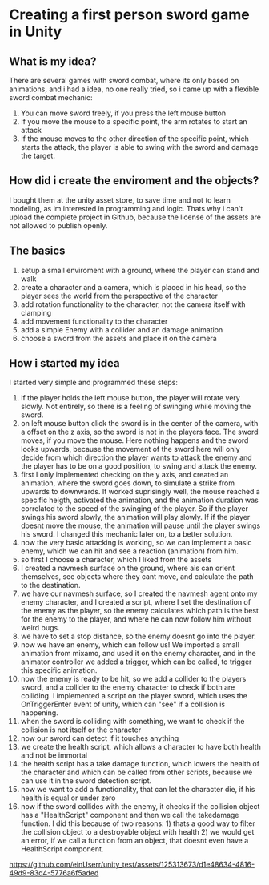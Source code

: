 # Creating a first person sword game in Unity

## What is my idea?

There are several games with sword combat, where its only based on animations, and i had a idea, no one really tried, so i came up with a flexible sword combat mechanic:

1. You can move sword freely, if you press the left mouse button
2. If you move the mouse to a specific point, the arm rotates to start an attack
3. If the mouse moves to the other direction of the specific point, which starts the attack, the player is able to swing with the sword and damage the target.

## How did i create the enviroment and the objects?

I bought them at the unity asset store, to save time and not to learn modeling, as im interested in programming and logic. Thats why i can't upload the complete project in Github, because the license of the assets are not allowed to publish openly.

## The basics

1. setup a small enviroment with a ground, where the player can stand and walk
2. create a character and a camera, which is placed in his head, so the player sees the world from the perspective of the character
3. add rotation functionality to the character, not the camera itself with clamping
4. add movement functionality to the character
5. add a simple Enemy with a collider and an damage animation
6. choose a sword from the assets and place it on the camera

## How i started my idea

I started very simple and programmed these steps:

1. if the player holds the left mouse button, the player will rotate very slowly. Not entirely, so there is a feeling of swinging while moving the sword.
2. on left mouse button click the sword is in the center of the camera, with a offset on the z axis, so the sword is not in the players face. The sword moves, if you move the mouse. Here nothing happens and the sword looks upwards, because the movement of the sword here will only decide from which direction the player wants to attack the enemy and the player has to be on a good position, to swing and attack the enemy.
3. first I only implemented checking on the y axis, and created an animation, where the sword goes down, to simulate a strike from upwards to downwards. It worked suprisingly well, the mouse reached a specific heigth, activated the animation, and the animation duration was correlated to the speed of the swinging of the player. So if the player swings his sword slowly, the animation will play slowly. If if the player doesnt move the mouse, the animation will pause until the player swings his sword. I changed this mechanic later on, to a better solution.
4. now the very basic attacking is working, so we can implement a basic enemy, which we can hit and see a reaction (animation) from him.
5. so first I choose a character, which I liked from the assets
6. I created a navmesh surface on the ground, where ais can orient themselves, see objects where they cant move, and calculate the path to the destination.
7. we have our navmesh surface, so I created the navmesh agent onto my enemy character, and I created a script, where I set the destination of the enemy as the player, so the enemy calculates which path is the best for the enemy to the player, and where he can now follow him without weird bugs.
8. we have to set a stop distance, so the enemy doesnt go into the player.
9. now we have an enemy, which can follow us! We imported a small animation from mixamo, and used it on the enemy character, and in the animator controller we added a trigger, which can be called, to trigger this specific animation.
10. now the enemy is ready to be hit, so we add a collider to the players sword, and a collider to the enemy character to check if both are colliding. I implemented a script on the player sword, which uses the OnTriggerEnter event of unity, which can "see" if a collision is happening.
11. when the sword is colliding with something, we want to check if the collision is not itself or the character
12. now our sword can detect if it touches anything
13. we create the health script, which allows a character to have both health and not be immortal
14. the health script has a take damage function, which lowers the health of the character and which can be called from other scripts, because we can use it in the sword detection script.
15. now we want to add a functionality, that can let the character die, if his health is equal or under zero
16. now if the sword collides with the enemy, it checks if the collision object has a "HealthScript" component and then we call the takedamage function. I did this because of two reasons: 1) thats a good way to filter the collision object to a destroyable object with health 2) we would get an error, if we call a function from an object, that doesnt even have a HealthScript component.

https://github.com/einUserr/unity_test/assets/125313673/d1e48634-4816-49d9-83d4-5776a6f5aded


